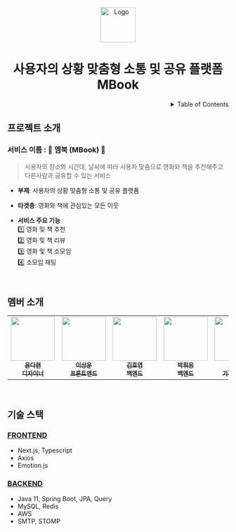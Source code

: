 <!-- PROJECT LOGO -->
<div align="center">
<img src="https://user-images.githubusercontent.com/81291090/208279388-1a7c053e-46f0-4b6d-85fd-0ae52e27b215.png" alt="Logo" width="80" > 
  <h1>사용자의 상황 맞춤형 소통 및 공유 플랫폼 MBook</h1>

</div>

<!-- TABLE OF CONTENTS -->
<details align="right">
  <summary>Table of Contents</summary>
    <div><a href="#프로젝트-소개">프로젝트 소개</a></div>
    <div><a href="#멤버-소개">멤버 소개</a></div>
    <div><a href="#기술-스택">기술 스택</a></div>
</details>


## 프로젝트 소개

### 서비스 이름 : 📕 엠북 (MBook) 📕

> 사용자의 장소와 시간대, 날씨에 따라 사용자 맞춤으로 영화와 책을 추천해주고 다른사람과 공유할 수 있는 서비스

- **부제**: 사용자의 상황 맞춤형 소통 및 공유 플랫폼

- **타겟층**: 영화와 책에 관심있는 모든 이웃

- **서비스 주요 기능**<br/>
  1️⃣ 영화 및 책 추천<br/>
  2️⃣ 영화 및 책 리뷰<br/>
  3️⃣ 영화 및 책 소모임<br/>
  4️⃣ 소모임 채팅

<br/>

## 멤버 소개

<table>
  <tr>
    <td align="center">
      <a href="https://github.com/Mbook-APPJAM">
        <img src="https://user-images.githubusercontent.com/81291090/208234083-45f21198-688c-4385-a35f-d8be03dd3ecb.jpg" width="100px;" height="100px;" alt="" /><br />
        <sub>
          <b>윤다현</b><br />
          <b>디자이너</b>
        </sub>
      </a>
    </td>
    <td align="center">
      <a href="https://github.com/biscrab">
        <img src="https://avatars.githubusercontent.com/u/77564428" width="100px;" alt="" /><br />
        <sub>
          <b>이상운</b><br />
          <b>프론트엔드</b>
        </sub>
      </a>
    </td>
    <td align="center">
      <a href="https://github.com/beargame123">
        <img src="https://avatars.githubusercontent.com/u/81502235" width="100px;" alt="" /><br />
        <sub>
          <b>김호영</b><br />
          <b>백엔드</b>
        </sub>
      </a>
    </td>
    <td align="center">
      <a href="https://github.com/wheeeung">
        <img src="https://avatars.githubusercontent.com/u/81683181" width="100px;" alt="" /><br />
        <sub>
          <b>박휘응</b><br />
          <b>백엔드</b>
        </sub>
      </a>
    </td>
    <td align="center">
      <a href="https://github.com/skmn3">
        <img src="https://avatars.githubusercontent.com/skmn3" width="100px;" alt="" /><br />
        <sub>
          <b>박상진</b><br />
          <b>기획 및 PM</b>
        </sub>
      </a>
    </td>
  </tr>
</table>

<br/>


## 기술 스택

### [FRONTEND](https://github.com/Mbook-APPJAM/MBook_FrontEnd)

- Next.js, Typescript
- Axios
- Emotion.js

### [BACKEND](https://github.com/Mbook-APPJAM/MBook_Server)

- Java 11, Spring Boot, JPA, Query
- MySQL, Redis
- AWS
- SMTP, STOMP

<br/>
